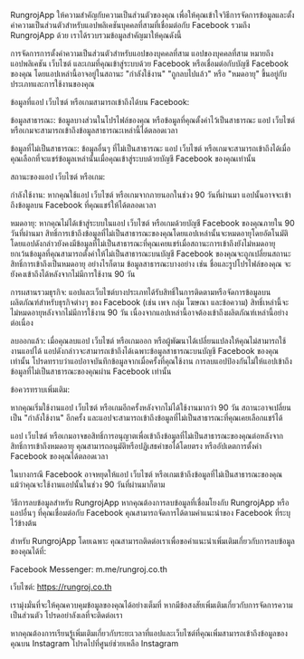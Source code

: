 RungrojApp ให้ความสำคัญกับความเป็นส่วนตัวของคุณ เพื่อให้คุณเข้าใจวิธีการจัดการข้อมูลและตั้งค่าความเป็นส่วนตัวสำหรับแอปพลิเคชันบุคคลที่สามที่เชื่อมต่อกับ Facebook รวมถึง RungrojApp ด้วย เราได้รวบรวมข้อมูลสำคัญมาให้คุณดังนี้

การจัดการการตั้งค่าความเป็นส่วนตัวสำหรับแอปของบุคคลที่สาม
แอปของบุคคลที่สาม หมายถึง แอปพลิเคชัน เว็บไซต์ และเกมที่คุณเข้าสู่ระบบด้วย Facebook หรือเชื่อมต่อกับบัญชี Facebook ของคุณ โดยแอปเหล่านี้อาจอยู่ในสถานะ "กำลังใช้งาน" "ถูกลบไปแล้ว" หรือ "หมดอายุ" ขึ้นอยู่กับประเภทและการใช้งานของคุณ

ข้อมูลที่แอป เว็บไซต์ หรือเกมสามารถเข้าถึงได้บน Facebook:

ข้อมูลสาธารณะ: ข้อมูลบางส่วนในโปรไฟล์ของคุณ หรือข้อมูลที่คุณตั้งค่าไว้เป็นสาธารณะ แอป เว็บไซต์ หรือเกมจะสามารถเข้าถึงข้อมูลสาธารณะเหล่านี้ได้ตลอดเวลา

ข้อมูลที่ไม่เป็นสาธารณะ: ข้อมูลอื่นๆ ที่ไม่เป็นสาธารณะ แอป เว็บไซต์ หรือเกมจะสามารถเข้าถึงได้เมื่อคุณเลือกที่จะแชร์ข้อมูลเหล่านั้นเมื่อคุณเข้าสู่ระบบด้วยบัญชี Facebook ของคุณเท่านั้น

สถานะของแอป เว็บไซต์ หรือเกม:

กำลังใช้งาน: หากคุณใช้แอป เว็บไซต์ หรือเกมจากภายนอกในช่วง 90 วันที่ผ่านมา แอปนั้นอาจจะเข้าถึงข้อมูลบน Facebook ที่คุณแชร์ให้ได้ตลอดเวลา

หมดอายุ: หากคุณไม่ได้เข้าสู่ระบบในแอป เว็บไซต์ หรือเกมด้วยบัญชี Facebook ของคุณภายใน 90 วันที่ผ่านมา สิทธิ์การเข้าถึงข้อมูลที่ไม่เป็นสาธารณะของคุณโดยแอปเหล่านั้นจะหมดอายุโดยอัตโนมัติ โดยแอปดังกล่าวยังคงมีข้อมูลที่ไม่เป็นสาธารณะที่คุณเคยแชร์เมื่อสถานะการเข้าถึงยังไม่หมดอายุ ยกเว้นข้อมูลที่คุณสามารถตั้งค่าให้ไม่เป็นสาธารณะบนบัญชี Facebook ของคุณจะถูกเปลี่ยนสถานะสิทธิ์การเข้าถึงเป็นหมดอายุ อย่างไรก็ตาม ข้อมูลสาธารณะบางอย่าง เช่น ชื่อและรูปโปรไฟล์ของคุณ จะยังคงเข้าถึงได้หลังจากไม่มีการใช้งาน 90 วัน

การผสานรวมธุรกิจ: แอปและเว็บไซต์บางประเภทได้รับสิทธิ์ในการติดตามหรือจัดการข้อมูลบนผลิตภัณฑ์สำหรับธุรกิจต่างๆ ของ Facebook (เช่น เพจ กลุ่ม โฆษณา และข้อความ) สิทธิ์เหล่านี้จะไม่หมดอายุหลังจากไม่มีการใช้งาน 90 วัน เนื่องจากแอปเหล่านี้อาจต้องเข้าถึงผลิตภัณฑ์เหล่านี้อย่างต่อเนื่อง

ลบออกแล้ว: เมื่อคุณลบแอป เว็บไซต์ หรือเกมออก หรือผู้พัฒนาได้เปลี่ยนแปลงให้คุณไม่สามารถใช้งานแอปได้ แอปดังกล่าวจะสามารถเข้าถึงได้เฉพาะข้อมูลสาธารณะบนบัญชี Facebook ของคุณเท่านั้น โปรดทราบว่าแอปอาจบันทึกข้อมูลจากเมื่อครั้งที่คุณใช้งาน การลบแอปป้องกันไม่ให้แอปเข้าถึงข้อมูลที่ไม่เป็นสาธารณะของคุณผ่าน Facebook เท่านั้น

ข้อควรทราบเพิ่มเติม:

หากคุณเริ่มใช้งานแอป เว็บไซต์ หรือเกมอีกครั้งหลังจากไม่ได้ใช้งานมากว่า 90 วัน สถานะอาจเปลี่ยนเป็น "กำลังใช้งาน" อีกครั้ง และแอปจะสามารถเข้าถึงข้อมูลที่ไม่เป็นสาธารณะที่คุณเคยเลือกแชร์ได้

แอป เว็บไซต์ หรือเกมอาจขอสิทธิ์การอนุญาตเพื่อเข้าถึงข้อมูลที่ไม่เป็นสาธารณะของคุณต่อหลังจากสิทธิ์การเข้าถึงหมดอายุ คุณสามารถอนุมัติหรือปฏิเสธคำขอได้โดยตรง หรืออัปเดตการตั้งค่า Facebook ของคุณได้ตลอดเวลา

ในบางกรณี Facebook อาจหยุดให้แอป เว็บไซต์ หรือเกมเข้าถึงข้อมูลที่ไม่เป็นสาธารณะของคุณ แม้ว่าคุณจะใช้งานแอปนั้นในช่วง 90 วันที่ผ่านมาก็ตาม

วิธีการลบข้อมูลสำหรับ RungrojApp
หากคุณต้องการลบข้อมูลที่เชื่อมโยงกับ RungrojApp หรือแอปอื่นๆ ที่คุณเชื่อมต่อกับ Facebook คุณสามารถจัดการได้ตามคำแนะนำของ Facebook ที่ระบุไว้ข้างต้น

สำหรับ RungrojApp โดยเฉพาะ คุณสามารถติดต่อเราเพื่อขอคำแนะนำเพิ่มเติมเกี่ยวกับการลบข้อมูลของคุณได้ที่:

Facebook Messenger: m.me/rungroj.co.th

เว็บไซต์: https://rungroj.co.th

เรามุ่งมั่นที่จะให้คุณควบคุมข้อมูลของคุณได้อย่างเต็มที่ หากมีข้อสงสัยเพิ่มเติมเกี่ยวกับการจัดการความเป็นส่วนตัว โปรดอย่าลังเลที่จะติดต่อเรา

หากคุณต้องการเรียนรู้เพิ่มเติมเกี่ยวกับระยะเวลาที่แอปและเว็บไซต์ที่คุณเพิ่มสามารถเข้าถึงข้อมูลของคุณบน Instagram โปรดไปที่ศูนย์ช่วยเหลือ Instagram
